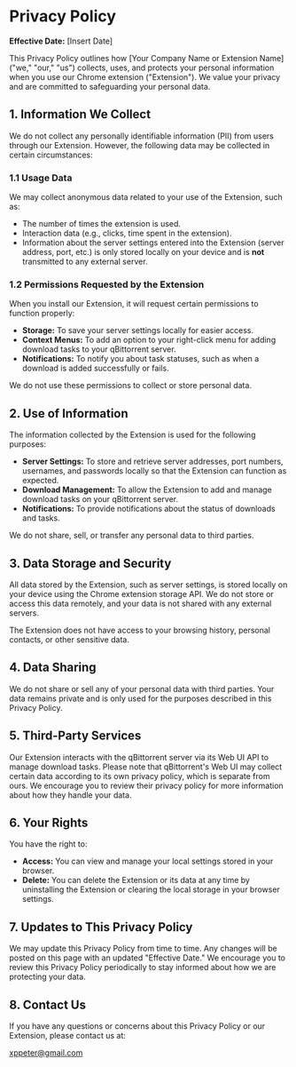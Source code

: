 # Privacy Policy

**Effective Date:** [Insert Date]

This Privacy Policy outlines how [Your Company Name or Extension Name] ("we," "our," "us") collects, uses, and protects your personal information when you use our Chrome extension ("Extension"). We value your privacy and are committed to safeguarding your personal data.

## 1. Information We Collect

We do not collect any personally identifiable information (PII) from users through our Extension. However, the following data may be collected in certain circumstances:

### 1.1 Usage Data
We may collect anonymous data related to your use of the Extension, such as:
- The number of times the extension is used.
- Interaction data (e.g., clicks, time spent in the extension).
- Information about the server settings entered into the Extension (server address, port, etc.) is only stored locally on your device and is **not** transmitted to any external server.

### 1.2 Permissions Requested by the Extension
When you install our Extension, it will request certain permissions to function properly:
- **Storage:** To save your server settings locally for easier access.
- **Context Menus:** To add an option to your right-click menu for adding download tasks to your qBittorrent server.
- **Notifications:** To notify you about task statuses, such as when a download is added successfully or fails.

We do not use these permissions to collect or store personal data.

## 2. Use of Information

The information collected by the Extension is used for the following purposes:
- **Server Settings:** To store and retrieve server addresses, port numbers, usernames, and passwords locally so that the Extension can function as expected.
- **Download Management:** To allow the Extension to add and manage download tasks on your qBittorrent server.
- **Notifications:** To provide notifications about the status of downloads and tasks.

We do not share, sell, or transfer any personal data to third parties.

## 3. Data Storage and Security

All data stored by the Extension, such as server settings, is stored locally on your device using the Chrome extension storage API. We do not store or access this data remotely, and your data is not shared with any external servers.

The Extension does not have access to your browsing history, personal contacts, or other sensitive data.

## 4. Data Sharing

We do not share or sell any of your personal data with third parties. Your data remains private and is only used for the purposes described in this Privacy Policy.

## 5. Third-Party Services

Our Extension interacts with the qBittorrent server via its Web UI API to manage download tasks. Please note that qBittorrent's Web UI may collect certain data according to its own privacy policy, which is separate from ours. We encourage you to review their privacy policy for more information about how they handle your data.

## 6. Your Rights

You have the right to:
- **Access:** You can view and manage your local settings stored in your browser.
- **Delete:** You can delete the Extension or its data at any time by uninstalling the Extension or clearing the local storage in your browser settings.

## 7. Updates to This Privacy Policy

We may update this Privacy Policy from time to time. Any changes will be posted on this page with an updated "Effective Date." We encourage you to review this Privacy Policy periodically to stay informed about how we are protecting your data.

## 8. Contact Us

If you have any questions or concerns about this Privacy Policy or our Extension, please contact us at:

xppeter@gmail.com

